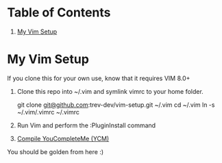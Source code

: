 
# Table of Contents

1.  [My Vim Setup](#orgcccdd96)


<a id="orgcccdd96"></a>

# My Vim Setup

If you clone this for your own use, know that it requires VIM 8.0+

1.  Clone this repo into ~/.vim and symlink vimrc to your home folder.

    git clone git@github.com:trev-dev/vim-setup.git ~/.vim
    cd ~/.vim
    ln -s ~/.vim/.vimrc ~/.vimrc

1.  Run Vim and perform the :PluginInstall command

2.  [Compile YouCompleteMe (YCM)](https://github.com/Valloric/YouCompleteMe)

You should be golden from here :)

